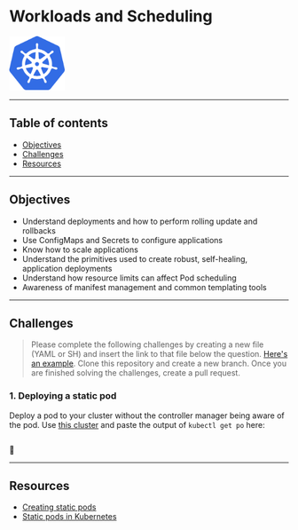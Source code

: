 # Workloads and Scheduling

<img src="https://github.com/kubernetes/kubernetes/raw/master/logo/logo.png" width="100">

----

## Table of contents

- [Objectives](#objectives)
- [Challenges](#challenges)
- [Resources](#resources)

---

## Objectives
- Understand deployments and how to perform rolling update and rollbacks
- Use ConfigMaps and Secrets to configure applications
- Know how to scale applications
- Understand the primitives used to create robust, self-healing, application deployments
- Understand how resource limits can affect Pod scheduling
- Awareness of manifest management and common templating tools

---

## Challenges

> Please complete the following challenges by creating a new file (YAML or SH) and insert the link to that file below the question. [Here's an example](https://github.com/chadmcrowell/cka/tree/main/01-cluster-architecture#1-creating-a-pod-example). Clone this repository and create a new branch. Once you are finished solving the challenges, create a pull request.

### 1. Deploying a static pod
Deploy a pod to your cluster without the controller manager being aware of the pod. Use [this cluster](https://www.katacoda.com/courses/kubernetes/playground) and paste the output of `kubectl get po` here:

```bash
```

🔹


---

## Resources

- [Creating static pods](https://kubernetes.io/docs/tasks/configure-pod-container/static-pod/)
- [Static pods in Kubernetes](https://youtu.be/KOiTWCyLy90)
